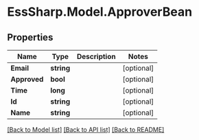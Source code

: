 # EssSharp.Model.ApproverBean

## Properties

Name | Type | Description | Notes
------------ | ------------- | ------------- | -------------
**Email** | **string** |  | [optional] 
**Approved** | **bool** |  | [optional] 
**Time** | **long** |  | [optional] 
**Id** | **string** |  | [optional] 
**Name** | **string** |  | [optional] 

[[Back to Model list]](../README.md#documentation-for-models) [[Back to API list]](../README.md#documentation-for-api-endpoints) [[Back to README]](../README.md)

